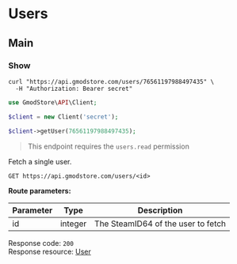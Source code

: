 # Users

## Main

### Show

```shell
curl "https://api.gmodstore.com/users/76561197988497435" \
  -H "Authorization: Bearer secret"
```

```php
use GmodStore\API\Client;

$client = new Client('secret');

$client->getUser(76561197988497435);
```

> This endpoint requires the `users.read` permission

Fetch a single user.

`GET https://api.gmodstore.com/users/<id>`

**Route parameters:**

Parameter | Type | Description
--------- | ---- | -----------
id | integer | The SteamID64 of the user to fetch

Response code: `200`<br>
Response resource: [User](#resource-types-user)
